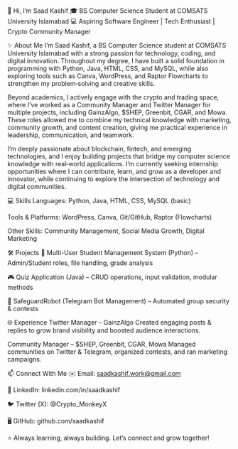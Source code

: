 👋 Hi, I’m Saad Kashif
🎓 BS Computer Science Student at COMSATS University Islamabad
💻 Aspiring Software Engineer | Tech Enthusiast | Crypto Community Manager

✨ About Me
I’m Saad Kashif, a BS Computer Science student at COMSATS University Islamabad with a strong passion for technology, coding, and digital innovation. Throughout my degree, I have built a solid foundation in programming with Python, Java, HTML, CSS, and MySQL, while also exploring tools such as Canva, WordPress, and Raptor Flowcharts to strengthen my problem‑solving and creative skills.

Beyond academics, I actively engage with the crypto and trading space, where I’ve worked as a Community Manager and Twitter Manager for multiple projects, including GainzAlgo, $SHEP, Greenbit, CGAR, and Mowa. These roles allowed me to combine my technical knowledge with marketing, community growth, and content creation, giving me practical experience in leadership, communication, and teamwork.

I’m deeply passionate about blockchain, fintech, and emerging technologies, and I enjoy building projects that bridge my computer science knowledge with real‑world applications. I’m currently seeking internship opportunities where I can contribute, learn, and grow as a developer and innovator, while continuing to explore the intersection of technology and digital communities.

💻 Skills
Languages: Python, Java, HTML, CSS, MySQL (basic)

Tools & Platforms: WordPress, Canva, Git/GitHub, Raptor (Flowcharts)

Other Skills: Community Management, Social Media Growth, Digital Marketing

🛠️ Projects
📘 Multi-User Student Management System (Python) – Admin/Student roles, file handling, grade analysis

🎮 Quiz Application (Java) – CRUD operations, input validation, modular methods

🤖 SafeguardRobot (Telegram Bot Management) – Automated group security & contests

🌐 Experience
Twitter Manager – GainzAlgo
Created engaging posts & replies to grow brand visibility and boosted audience interactions.

Community Manager – $SHEP, Greenbit, CGAR, Mowa
Managed communities on Twitter & Telegram, organized contests, and ran marketing campaigns.

📫 Connect With Me
✉️ Email: saadkashif.work@gmail.com

🔗 LinkedIn: linkedin.com/in/saadkashif

🐦 Twitter (X): @Crypto_MonkeyX

🖥️ GitHub: github.com/saadkashif

⭐ Always learning, always building. Let’s connect and grow together!
